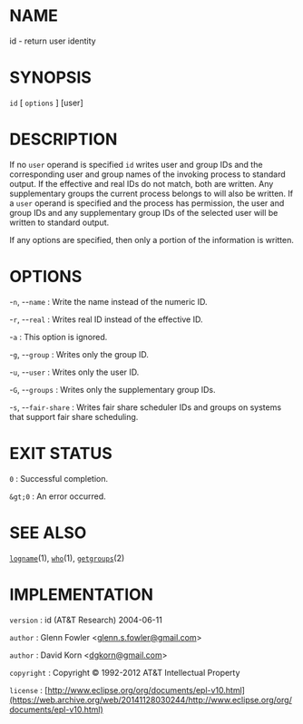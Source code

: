 # NAME

id - return user identity

# SYNOPSIS

`id` \[ `options` \] \[user\]

# DESCRIPTION

If no `user` operand is specified `id` writes user and group IDs and
the corresponding user and group names of the invoking process to
standard output. If the effective and real IDs do not match, both are
written. Any supplementary groups the current process belongs to will
also be written.
If a `user` operand is specified and the process has permission, the
user and group IDs and any supplementary group IDs of the selected user
will be written to standard output.

If any options are specified, then only a portion of the information is
written.

# OPTIONS

-`n`, --`name`
:   Write the name instead of the numeric ID.

-`r`, --`real`
:   Writes real ID instead of the effective ID.

-`a`
: This option is ignored.

-`g`, --`group`
:   Writes only the group ID.

-`u`, --`user`
:   Writes only the user ID.

-`G`, --`groups`
:   Writes only the supplementary group IDs.

-`s`, --`fair-share`
:   Writes fair share scheduler IDs and groups on systems that support
    fair share scheduling.

# EXIT STATUS

`0`
: Successful completion.

`&gt;0`
:   An error occurred.

# SEE ALSO

[`logname`](/web/20141128030244/http://www2.research.att.com/~astopen/man/man1/logname.html)(1),
[`who`](/web/20141128030244/http://www2.research.att.com/~astopen/man/man1/who.html)(1),
[`getgroups`](/web/20141128030244/http://www2.research.att.com/~astopen/man/man2/getgroups.html)(2)

# IMPLEMENTATION

`version`
:   id (AT&T Research) 2004-06-11

`author`
:   Glenn Fowler
    &lt;[glenn.s.fowler@gmail.com](https://web.archive.org/web/20141128030244/mailto:glenn.s.fowler@gmail.com)&gt;

`author`
:   David Korn
    &lt;[dgkorn@gmail.com](https://web.archive.org/web/20141128030244/mailto:dgkorn@gmail.com)&gt;

`copyright`
:   Copyright © 1992-2012 AT&T Intellectual Property

`license`
:   [http://www.eclipse.org/org/documents/epl-v10.html](https://web.archive.org/web/20141128030244/http://www.eclipse.org/org/documents/epl-v10.html)


